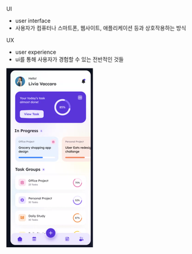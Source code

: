 UI

- user interface
- 사용자가 컴퓨터나 스마트폰, 웹사이트, 애플리케이션 등과 상호작용하는 방식

UX

- user experience
- ui를 통해 사용자가 경험할 수 있는 전반적인 것들

![alt text](image.png)
